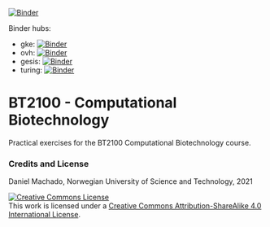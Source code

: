 [![Binder](https://mybinder.org/badge_logo.svg)](https://mybinder.org/v2/gh/NTNU-Machado-Lab/BT2100/HEAD?urlpath=lab)

Binder hubs: 
- gke: [![Binder](https://mybinder.org/badge_logo.svg)](https://gke.mybinder.org/v2/gh/NTNU-Machado-Lab/BT2100/HEAD?urlpath=lab)
- ovh: [![Binder](https://mybinder.org/badge_logo.svg)](https://ovh.mybinder.org/v2/gh/NTNU-Machado-Lab/BT2100/HEAD?urlpath=lab)
- gesis: [![Binder](https://mybinder.org/badge_logo.svg)](https://gesis.mybinder.org/v2/gh/NTNU-Machado-Lab/BT2100/HEAD?urlpath=lab)
- turing: [![Binder](https://mybinder.org/badge_logo.svg)](https://turing.mybinder.org/v2/gh/NTNU-Machado-Lab/BT2100/HEAD?urlpath=lab)

# BT2100 - Computational Biotechnology

Practical exercises for the BT2100 Computational Biotechnology course.

### Credits and License

Daniel Machado, Norwegian University of Science and Technology, 2021

<a rel="license" href="http://creativecommons.org/licenses/by-sa/4.0/"><img alt="Creative Commons License" style="border-width:0" src="https://i.creativecommons.org/l/by-sa/4.0/88x31.png" /></a><br />This work is licensed under a <a rel="license" href="http://creativecommons.org/licenses/by-sa/4.0/">Creative Commons Attribution-ShareAlike 4.0 International License</a>.
